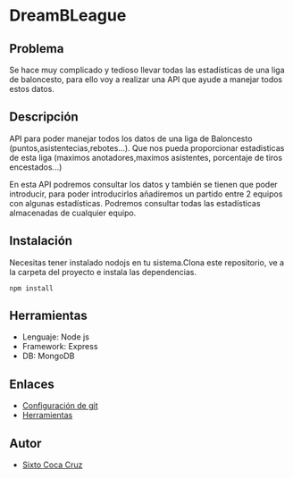 # DreamBLeague

## Problema

Se hace muy complicado y tedioso llevar todas las estadísticas de una liga de baloncesto, para ello voy a realizar una API que ayude a manejar todos estos datos.

## Descripción

API para poder manejar todos los datos de una liga de Baloncesto (puntos,asistentecias,rebotes...). Que nos pueda proporcionar estadisticas de esta liga (maximos anotadores,maximos asistentes, porcentaje de tiros encestados...)

En esta API podremos consultar los datos y también se tienen que poder introducir, para poder introducirlos añadiremos un partido entre 2 equipos con algunas estadísticas. Podremos consultar todas las estadísticas almacenadas de cualquier equipo.

## Instalación

Necesitas tener instalado nodojs en tu sistema.Clona este repositorio, ve a la carpeta del proyecto e instala las dependencias.

    npm install

## Herramientas
	
- Lenguaje: Node js
- Framework: Express
- DB: MongoDB

## Enlaces

- [Configuración de git](docs/gitconfig.md)
- [Herramientas](docs/herramientas.md)

## Autor
- [Sixto Coca Cruz](https://github.com/SixtoCoca)

